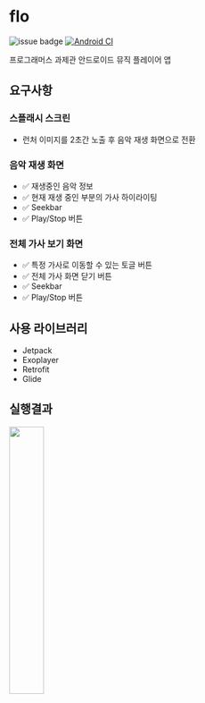 # flo
![issue badge](https://img.shields.io/github/license/sys09270883/flo)
[![Android CI](https://github.com/sys09270883/flo/workflows/CI%20workflow/badge.svg)](https://github.com/sys09270883/flo/)

프로그래머스 과제관 안드로이드 뮤직 플레이어 앱

## 요구사항
### 스플래시 스크린
- 런처 이미지를 2초간 노출 후 음악 재생 화면으로 전환

### 음악 재생 화면
- ✅ 재생중인 음악 정보
- ✅ 현재 재생 중인 부분의 가사 하이라이팅
- ✅ Seekbar
- ✅ Play/Stop 버튼

### 전체 가사 보기 화면
- ✅ 특정 가사로 이동할 수 있는 토글 버튼
- ✅ 전체 가사 화면 닫기 버튼
- ✅ Seekbar
- ✅ Play/Stop 버튼

## 사용 라이브러리
- Jetpack
- Exoplayer
- Retrofit
- Glide

## 실행결과
<img src="https://user-images.githubusercontent.com/50787869/98803197-bad1d300-2457-11eb-8f94-51e8b12232db.gif" width="35%" height="35%"/>


